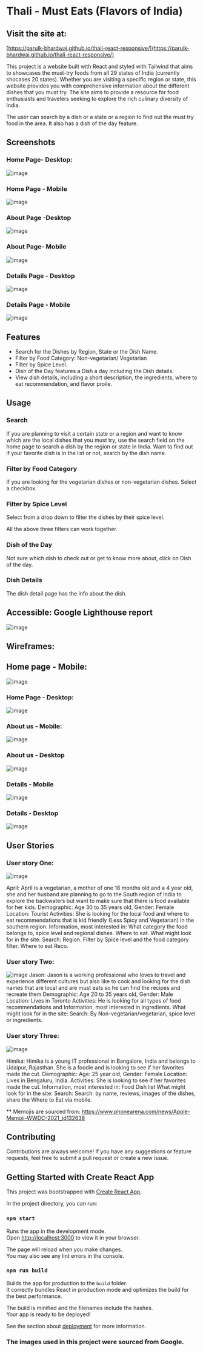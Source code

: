 # Thali - Must Eats (Flavors of India)
## Visit the site at: 
[https://parulk-bhardwaj.github.io/thali-react-responsive/](https://parulk-bhardwaj.github.io/thali-react-responsive/)

This project is a website built with React and styled with Tailwind that aims to showcases the must-try foods from all 29 states of India (currently shocases 20 states). Whether you are visiting a specific region or state, this website provides you with comprehensive information about the different dishes that you must try. The site aims to provide a resource for food enthusiasts and travelers seeking to explore the rich culinary diversity of India.

The user can search by a dish or a state or a region to find out the must try food in the area. It also has a dish of the day feature.

## Screenshots 
### Home Page- Desktop:
![image](https://github.com/ParulK-bhardwaj/Thali-React-Project/assets/111934039/3116c6ed-ab1d-42b6-90df-1f9dbb585701)
### Home Page - Mobile
![image](https://github.com/ParulK-bhardwaj/Thali-React-Project/assets/111934039/d1d8a9ac-e049-48ac-9371-44fb17827986)
### About Page -Desktop
![image](https://github.com/ParulK-bhardwaj/Thali-React-Project/assets/111934039/0d0125a5-1e07-4b1b-a8fd-774118ea2c34)
### About Page- Mobile
![image](https://github.com/ParulK-bhardwaj/Thali-React-Project/assets/111934039/0b4085fe-6ead-4bf7-95c8-ccd526da65d7)
### Details Page - Desktop
![image](https://github.com/ParulK-bhardwaj/Thali-React-Project/assets/111934039/47af96b0-190d-442d-accd-413af909e187)
### Details Page - Mobile
![image](https://github.com/ParulK-bhardwaj/Thali-React-Project/assets/111934039/038caa2b-b1a2-4f22-8cc1-aa388f4a8196)


## Features
- Search for the Dishes by Region, State or the Dish Name.
- Filter by Food Category: Non-vegetarian/ Vegetarian 
- Filter by Spice Level.
- Dish of the Day features a Dish a day including the Dish details.
- View dish details, including a short description, the ingredients, where to eat recommendation, and flavor proile.

## Usage

### Search
If you are planning to visit a certain state or a region and want to know which are the local dishes that you must try, use the search field on the home page to search a dish by the region or state in India. Want to find out if your favorite dish is in the list or not, search by the dish name.

### Filter by Food Category
If you are looking for the vegetarian dishes or non-vegetarian dishes. Select a checkbox.

### Filter by Spice Level
Select from a drop down to filter the dishes by their spice level. 

All the above three filters can work together.

### Dish of the Day
Not sure which dish to check out or get to know more about, click on Dish of the day.

### Dish Details
The dish detail page has the info about the dish.

## Accessible: Google Lighthouse report
![image](https://github.com/ParulK-bhardwaj/Thali-React-Project/assets/111934039/4526bfbb-571f-4401-9e6b-f383b1b4816d)

## Wireframes:
## Home page - Mobile: 
![image](https://github.com/ParulK-bhardwaj/Thali-React-Project/assets/111934039/3e3c2266-4b09-4ddd-b08b-7b964ae4ada1)
### Home Page - Desktop:
![image](https://github.com/ParulK-bhardwaj/Thali-React-Project/assets/111934039/d0fc6cba-76f9-4ab8-95ba-05d88028dfd0)
### About us - Mobile:
![image](https://github.com/ParulK-bhardwaj/Thali-React-Project/assets/111934039/5e9f36e4-0514-424b-9607-42086e87350a)
### About us - Desktop
![image](https://github.com/ParulK-bhardwaj/Thali-React-Project/assets/111934039/f4940dea-b626-4644-90fe-1ce2d38155d3)
### Details - Mobile
![image](https://github.com/ParulK-bhardwaj/Thali-React-Project/assets/111934039/adeb540c-41e4-4631-8d04-1d55ae49bbe7)
### Details - Desktop
![image](https://github.com/ParulK-bhardwaj/Thali-React-Project/assets/111934039/476b3b33-289b-4393-b22f-6de3177e253f)

## User Stories
### User story One: 
![image](https://github.com/ParulK-bhardwaj/Thali-React-Project/assets/111934039/1d996d96-8c7f-487d-8a14-5e75739c3e27)

April: April is a vegetarian, a mother of one 18 months old and a 4 year old, she and her husband are planning to go to the South region of India to explore the backwaters but want to make sure that there is food available for her kids. 
Demographic: Age 30 to 35 years old, Gender: Female
Location: Tourist
Activities: She is looking for the local food and where to eat recommendations that is kid friendly (Less Spicy and Vegetarian) in the southern region.
Information, most interested in: What category the food belongs to, spice level and regional dishes. Where to eat.
What might look for in the site: Search: Region. Filter by Spice level and the food category filter. Where to eat Reco.

### User story Two: 
![image](https://github.com/ParulK-bhardwaj/Thali-React-Project/assets/111934039/c0d13b19-bcb8-48d6-a9cc-8cdadf4c8f0c)
Jason: Jason is a working professional who loves to travel and experience different cultures but also like to cook and looking for the dish names that are local and are must eats so he can find the recipes and recreate them 
Demographic: Age 20 to 35 years old, Gender: Male
Location: Lives in Toronto
Activities: He is looking for all types of food recommendations and Information, most interested in ingredients.
What might look for in the site: Search: By Non-vegetarian/vegetarian, spice level or ingredients. 

### User story Three:
![image](https://github.com/ParulK-bhardwaj/Thali-React-Project/assets/111934039/d25b729c-e6b4-4623-968f-c11c59acf31f)

Himika: Himika is a young IT professional in Bangalore, India and belongs to Udaipur, Rajasthan. She is a foodie and is looking to see if her favorites made the cut. 
Demographic: Age: 25 year old, Gender: Female
Location: Lives in Bengaluru, India.
Activities: She is looking to see if her favorites made the cut. 
Information, most interested in: Food Dish list
What might look for in the site: Search: Search: by name, 
reviews, images of the dishes, share the Where to Eat via mobile.

** Memojis are sourced from: https://www.phonearena.com/news/Apple-Memoji-WWDC-2021_id132638

## Contributing

Contributions are always welcome! If you have any suggestions or feature requests, feel free to submit a pull request or create a new issue.


## Getting Started with Create React App

This project was bootstrapped with [Create React App](https://github.com/facebook/create-react-app).


In the project directory, you can run:

### `npm start`

Runs the app in the development mode.\
Open [http://localhost:3000](http://localhost:3000) to view it in your browser.

The page will reload when you make changes.\
You may also see any lint errors in the console.

### `npm run build`

Builds the app for production to the `build` folder.\
It correctly bundles React in production mode and optimizes the build for the best performance.

The build is minified and the filenames include the hashes.\
Your app is ready to be deployed!

See the section about [deployment](https://facebook.github.io/create-react-app/docs/deployment) for more information.

### The images used in this project were sourced from Google.

